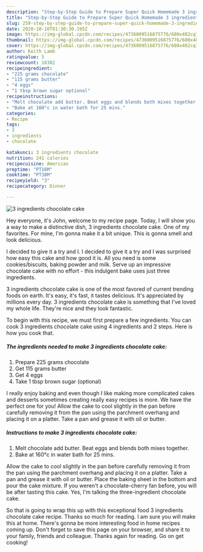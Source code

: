 ```yaml
---
description: "Step-by-Step Guide to Prepare Super Quick Homemade 3 ingredients chocolate cake"
title: "Step-by-Step Guide to Prepare Super Quick Homemade 3 ingredients chocolate cake"
slug: 259-step-by-step-guide-to-prepare-super-quick-homemade-3-ingredients-chocolate-cake
date: 2020-10-10T01:30:30.195Z
image: https://img-global.cpcdn.com/recipes/4736009516875776/680x482cq70/3-ingredients-chocolate-cake-recipe-main-photo.jpg
thumbnail: https://img-global.cpcdn.com/recipes/4736009516875776/680x482cq70/3-ingredients-chocolate-cake-recipe-main-photo.jpg
cover: https://img-global.cpcdn.com/recipes/4736009516875776/680x482cq70/3-ingredients-chocolate-cake-recipe-main-photo.jpg
author: Keith Lamb
ratingvalue: 5
reviewcount: 18382
recipeingredient:
- "225 grams chocolate"
- "115 grams butter"
- "4 eggs"
- "1 tbsp brown sugar optional"
recipeinstructions:
- "Melt chocolate add butter. Beat eggs and blends both mixes together."
- "Bake at 160°c in water bath for 25 mins."
categories:
- Recipe
tags:
- 3
- ingredients
- chocolate

katakunci: 3 ingredients chocolate 
nutrition: 241 calories
recipecuisine: American
preptime: "PT16M"
cooktime: "PT38M"
recipeyield: "3"
recipecategory: Dinner

---
```



![3 ingredients chocolate cake](https://img-global.cpcdn.com/recipes/4736009516875776/680x482cq70/3-ingredients-chocolate-cake-recipe-main-photo.jpg)

Hey everyone, it's John, welcome to my recipe page. Today, I will show you a way to make a distinctive dish, 3 ingredients chocolate cake. One of my favorites. For mine, I'm gonna make it a bit unique. This is gonna smell and look delicious.

I decided to give it a try and I. I decided to give it a try and I was surprised how easy this cake and how good it is. All you need is some cookies/biscuits, baking powder and milk. Serve up an impressive chocolate cake with no effort - this indulgent bake uses just three ingredients.

3 ingredients chocolate cake is one of the most favored of current trending foods on earth. It's easy, it's fast, it tastes delicious. It's appreciated by millions every day. 3 ingredients chocolate cake is something that I've loved my whole life. They're nice and they look fantastic.


To begin with this recipe, we must first prepare a few ingredients. You can cook 3 ingredients chocolate cake using 4 ingredients and 2 steps. Here is how you cook that.

<!--inarticleads1-->

##### The ingredients needed to make 3 ingredients chocolate cake:

1. Prepare 225 grams chocolate
1. Get 115 grams butter
1. Get 4 eggs
1. Take 1 tbsp brown sugar (optional)


I really enjoy baking and even though I like making more complicated cakes and desserts sometimes creating really easy recipes is more. We have the perfect one for you! Allow the cake to cool slightly in the pan before carefully removing it from the pan using the parchment overhang and placing it on a platter. Take a pan and grease it with oil or butter. 

<!--inarticleads2-->

##### Instructions to make 3 ingredients chocolate cake:

1. Melt chocolate add butter. Beat eggs and blends both mixes together.
1. Bake at 160°c in water bath for 25 mins.


Allow the cake to cool slightly in the pan before carefully removing it from the pan using the parchment overhang and placing it on a platter. Take a pan and grease it with oil or butter. Place the baking sheet in the bottom and pour the cake mixture. If you weren&#39;t a chocolate-cherry fan before, you will be after tasting this cake. Yes, I&#39;m talking the three-ingredient chocolate cake. 

So that is going to wrap this up with this exceptional food 3 ingredients chocolate cake recipe. Thanks so much for reading. I am sure you will make this at home. There's gonna be more interesting food in home recipes coming up. Don't forget to save this page on your browser, and share it to your family, friends and colleague. Thanks again for reading. Go on get cooking!
